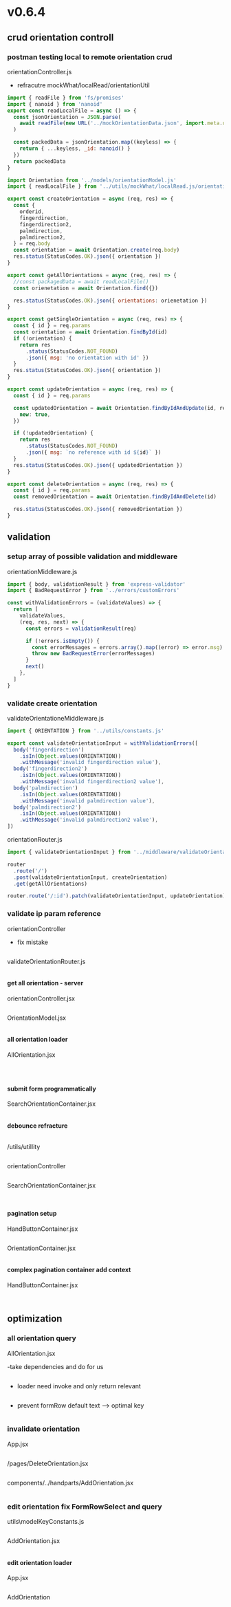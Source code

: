 # v0.6.4

## crud orientation controll

### postman testing local to remote orientation crud

orientationController.js

- refracutre mockWhat/localRead/orientationUtil

```js
import { readFile } from 'fs/promises'
import { nanoid } from 'nanoid'
export const readLocalFile = async () => {
  const jsonOrientation = JSON.parse(
    await readFile(new URL('../mockOrientationData.json', import.meta.url))
  )

  const packedData = jsonOrientation.map((keyless) => {
    return { ...keyless, _id: nanoid() }
  })
  return packedData
}
```

```js
import Orientation from '../models/orientationModel.js'
import { readLocalFile } from '../utils/mockWhat/localRead.js/orientationUtil.js'
```

```js
export const createOrientation = async (req, res) => {
  const {
    orderid,
    fingerdirection,
    fingerdirection2,
    palmdirection,
    palmdirection2,
  } = req.body
  const orientation = await Orientation.create(req.body)
  res.status(StatusCodes.OK).json({ orientation })
}
```

```js
export const getAllOrientations = async (req, res) => {
  //const packagedData = await readLocalFile()
  const orienetation = await Orientation.find({})

  res.status(StatusCodes.OK).json({ orientations: orienetation })
}
```

```js
export const getSingleOrientation = async (req, res) => {
  const { id } = req.params
  const orientation = await Orientation.findById(id)
  if (!orientation) {
    return res
      .status(StatusCodes.NOT_FOUND)
      .json({ msg: 'no orientation with id' })
  }
  res.status(StatusCodes.OK).json({ orientation })
}
```

```js
export const updateOrientation = async (req, res) => {
  const { id } = req.params

  const updatedOrientation = await Orientation.findByIdAndUpdate(id, req.body, {
    new: true,
  })

  if (!updatedOrientation) {
    return res
      .status(StatusCodes.NOT_FOUND)
      .json({ msg: `no reference with id ${id}` })
  }
  res.status(StatusCodes.OK).json({ updatedOrientation })
}
```

```js
export const deleteOrientation = async (req, res) => {
  const { id } = req.params
  const removedOrientation = await Orientation.findByIdAndDelete(id)

  res.status(StatusCodes.OK).json({ removedOrientation })
}
```

## validation

### setup array of possible validation and middleware

orientationMiddleware.js

```js
import { body, validationResult } from 'express-validator'
import { BadRequestError } from '../errors/customErrors'

const withValidationErrors = (validateValues) => {
  return [
    validateValues,
    (req, res, next) => {
      const errors = validationResult(req)

      if (!errors.isEmpty()) {
        const errorMessages = errors.array().map((error) => error.msg)
        throw new BadRequestError(errorMessages)
      }
      next()
    },
  ]
}
```

### validate create orientation

validateOrientationeMiddleware.js

```js
import { ORIENTATION } from '../utils/constants.js'

export const validateOrientationInput = withValidationErrors([
  body('fingerdirection')
    .isIn(Object.values(ORIENTATION))
    .withMessage('invalid fingerdirection value'),
  body('fingerdirection2')
    .isIn(Object.values(ORIENTATION))
    .withMessage('invalid fingerdirection2 value'),
  body('palmdirection')
    .isIn(Object.values(ORIENTATION))
    .withMessage('invalid palmdirection value'),
  body('palmdirection2')
    .isIn(Object.values(ORIENTATION))
    .withMessage('invalid palmdirection2 value'),
])
```

orientationRouter.js

```js
import { validateOrientationInput } from '../middleware/validateOrientationMiddleware.js'

router
  .route('/')
  .post(validateOrientationInput, createOrientation)
  .get(getAllOrientations)

router.route('/:id').patch(validateOrientationInput, updateOrientation)
```

### validate ip param reference

orientationController

- fix mistake

```js

```

validateOrientationRouter.js

```js

```

#### get all orientation - server

orientationController.jsx

```js

```

OrientationModel.jsx

```js

```

#### all orientation loader

AllOrientation.jsx

```js

```

```js

```

```js

```

#### submit form programmatically

SearchOrientationContainer.jsx

```js

```

#### debounce refracture

```js

```

/utils/utillity

```js

```

orientationController

```js

```

SearchOrientationContainer.jsx

```js

```

```js

```

#### pagination setup

HandButtonContainer.jsx

```js

```

OrientationContainer.jsx

```js

```

#### complex pagination container add context

HandButtonContainer.jsx

```jsx

```

```js

```

## optimization

### all orientation query

AllOrientation.jsx

-take dependencies and do for us

```js

```

- loader need invoke and only return relevant

```js

```

- prevent formRow default text --> optimal key

```js

```

### invalidate orientation

App.jsx

```js

```

/pages/DeleteOrientation.jsx

```js

```

components/../handparts/AddOrientation.jsx

```js

```

### edit orientation fix FormRowSelect and query

utils\modelKeyConstants.js

```js

```

AddOrientation.jsx

```js

```

#### edit orientation loader

App.jsx

```js

```

AddOrientation

```js

```
